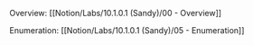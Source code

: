 Overview: [[Notion/Labs/10.1.0.1 (Sandy)/00 - Overview]]

Enumeration: [[Notion/Labs/10.1.0.1 (Sandy)/05 - Enumeration]]